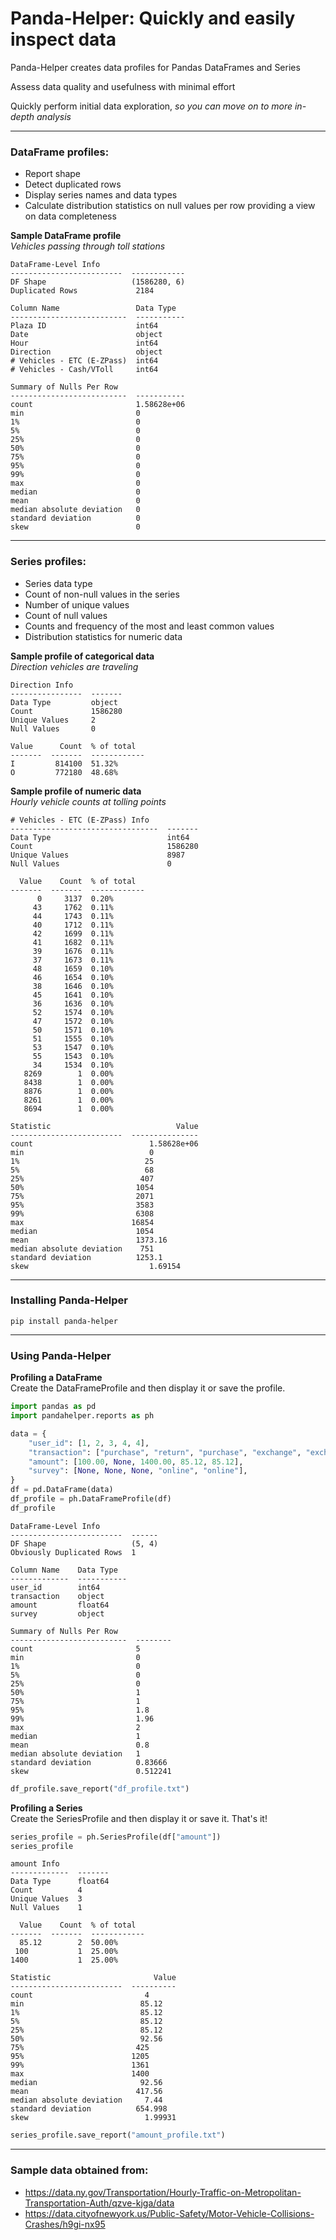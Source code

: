 # Panda-Helper: Quickly and easily inspect data
Panda-Helper creates data profiles for Pandas DataFrames and Series

Assess data quality and usefulness with minimal effort

Quickly perform initial data exploration, _so you can move on to more in-depth analysis_

-----
### DataFrame profiles:
- Report shape
- Detect duplicated rows
- Display series names and data types
- Calculate distribution statistics on null values per row providing a view on data completeness

__Sample DataFrame profile__<br>
_Vehicles passing through toll stations_

    DataFrame-Level Info
    -------------------------  ------------
    DF Shape                   (1586280, 6)
    Duplicated Rows             2184
    
    Column Name                 Data Type
    --------------------------  -----------
    Plaza ID                    int64
    Date                        object
    Hour                        int64
    Direction                   object
    # Vehicles - ETC (E-ZPass)  int64
    # Vehicles - Cash/VToll     int64
    
    Summary of Nulls Per Row
    --------------------------  -----------
    count                       1.58628e+06
    min                         0
    1%                          0
    5%                          0
    25%                         0
    50%                         0
    75%                         0
    95%                         0
    99%                         0
    max                         0
    median                      0
    mean                        0
    median absolute deviation   0
    standard deviation          0
    skew                        0

-----
### Series profiles:
- Series data type 
- Count of non-null values in the series
- Number of unique values
- Count of null values
- Counts and frequency of the most and least common values
- Distribution statistics for numeric data

__Sample profile of categorical data__<br>
_Direction vehicles are traveling_

    Direction Info
    ----------------  -------
    Data Type         object
    Count             1586280
    Unique Values     2
    Null Values       0
    
    Value      Count  % of total
    -------  -------  ------------
    I         814100  51.32%
    O         772180  48.68%

__Sample profile of numeric data__<br>
_Hourly vehicle counts at tolling points_

    # Vehicles - ETC (E-ZPass) Info
    ---------------------------------  -------
    Data Type                          int64
    Count                              1586280
    Unique Values                      8987
    Null Values                        0
    
      Value    Count  % of total
    -------  -------  ------------
          0     3137  0.20%
         43     1762  0.11%
         44     1743  0.11%
         40     1712  0.11%
         42     1699  0.11%
         41     1682  0.11%
         39     1676  0.11%
         37     1673  0.11%
         48     1659  0.10%
         46     1654  0.10%
         38     1646  0.10%
         45     1641  0.10%
         36     1636  0.10%
         52     1574  0.10%
         47     1572  0.10%
         50     1571  0.10%
         51     1555  0.10%
         53     1547  0.10%
         55     1543  0.10%
         34     1534  0.10%
       8269        1  0.00%
       8438        1  0.00%
       8876        1  0.00%
       8261        1  0.00%
       8694        1  0.00%
    
    Statistic                            Value
    -------------------------  ---------------
    count                          1.58628e+06
    min                            0
    1%                            25
    5%                            68
    25%                          407
    50%                         1054
    75%                         2071
    95%                         3583
    99%                         6308
    max                        16854
    median                      1054
    mean                        1373.16
    median absolute deviation    751
    standard deviation          1253.1
    skew                           1.69154

-----
### Installing Panda-Helper
`pip install panda-helper`

-----
### Using Panda-Helper
__Profiling a DataFrame__<br>
Create the DataFrameProfile and then display it or save the profile.
```python
import pandas as pd
import pandahelper.reports as ph

data = {
    "user_id": [1, 2, 3, 4, 4],
    "transaction": ["purchase", "return", "purchase", "exchange", "exchange"],
    "amount": [100.00, None, 1400.00, 85.12, 85.12],
    "survey": [None, None, None, "online", "online"],
}
df = pd.DataFrame(data)
df_profile = ph.DataFrameProfile(df)
df_profile
```

    DataFrame-Level Info
    -------------------------  ------
    DF Shape                   (5, 4)
    Obviously Duplicated Rows  1
    
    Column Name    Data Type
    -------------  -----------
    user_id        int64
    transaction    object
    amount         float64
    survey         object
    
    Summary of Nulls Per Row
    --------------------------  --------
    count                       5
    min                         0
    1%                          0
    5%                          0
    25%                         0
    50%                         1
    75%                         1
    95%                         1.8
    99%                         1.96
    max                         2
    median                      1
    mean                        0.8
    median absolute deviation   1
    standard deviation          0.83666
    skew                        0.512241
    
```python
df_profile.save_report("df_profile.txt")
```

__Profiling a Series__<br>
Create the SeriesProfile and then display it or save it. That's it!
```python
series_profile = ph.SeriesProfile(df["amount"])
series_profile
```
    amount Info
    -------------  -------
    Data Type      float64
    Count          4
    Unique Values  3
    Null Values    1
    
      Value    Count  % of total
    -------  -------  ------------
      85.12        2  50.00%
     100           1  25.00%
    1400           1  25.00%
    
    Statistic                       Value
    -------------------------  ----------
    count                         4
    min                          85.12
    1%                           85.12
    5%                           85.12
    25%                          85.12
    50%                          92.56
    75%                         425
    95%                        1205
    99%                        1361
    max                        1400
    median                       92.56
    mean                        417.56
    median absolute deviation     7.44
    standard deviation          654.998
    skew                          1.99931
    
```python
series_profile.save_report("amount_profile.txt")
```
____
### Sample data obtained from:
- https://data.ny.gov/Transportation/Hourly-Traffic-on-Metropolitan-Transportation-Auth/qzve-kjga/data
- https://data.cityofnewyork.us/Public-Safety/Motor-Vehicle-Collisions-Crashes/h9gi-nx95
